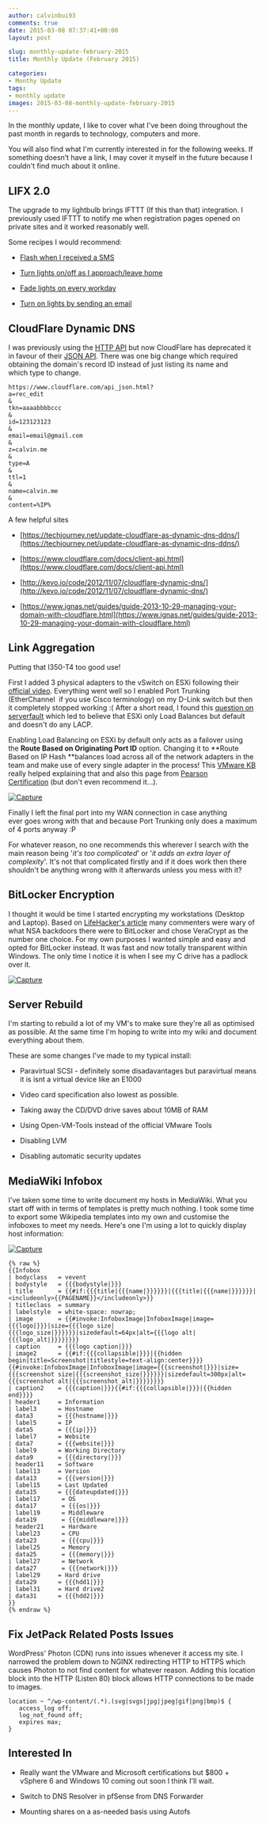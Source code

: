 ```yaml
---
author: calvinbui93
comments: true
date: 2015-03-08 07:37:41+00:00
layout: post

slug: monthly-update-february-2015
title: Monthly Update (February 2015)

categories:
- Monthy Update
tags:
- monthly update
images: 2015-03-08-monthly-update-february-2015
---
```


In the monthly update, I like to cover what I've been doing throughout the past month in regards to technology, computers and more.

You will also find what I'm currently interested in for the following weeks. If something doesn’t have a link, I may cover it myself in the future because I couldn't find much about it online.

<!-- more -->


## LIFX 2.0


The upgrade to my lightbulb brings IFTTT (If this than that) integration. I previously used IFTTT to notify me when registration pages opened on private sites and it worked reasonably well.

Some recipes I would recommend:



	
  * [Flash when I received a SMS](https://ifttt.com/recipes/251774-flash-green-when-i-receive-an-sms-on-my-android)

	
  * [Turn lights on/off as I approach/leave home](https://ifttt.com/recipes/251782-fade-my-lifx-lights-on-as-i-approach-my-home)

	
  * [Fade lights on every workday](https://ifttt.com/recipes/251777-fade-my-lights-on-every-workday)

	
  * [Turn on lights by sending an email](https://ifttt.com/recipes/253479-turn-all-lights-on-by-sending-an-email)




## CloudFlare Dynamic DNS


I was previously using the [HTTP API](https://www.cloudflare.com/api.html) but now CloudFlare has deprecated it in favour of their [JSON API](https://www.cloudflare.com/api_json.html). There was one big change which required obtaining the domain's record ID instead of just listing its name and which type to change.

    
    https://www.cloudflare.com/api_json.html?
    a=rec_edit
    &
    tkn=aaaabbbbccc
    &
    id=123123123
    &
    email=email@gmail.com
    &
    z=calvin.me
    &
    type=A
    &
    ttl=1
    &
    name=calvin.me
    &
    content=%IP%


A few helpful sites



	
  * [https://techjourney.net/update-cloudflare-as-dynamic-dns-ddns/](https://techjourney.net/update-cloudflare-as-dynamic-dns-ddns/)

	
  * [https://www.cloudflare.com/docs/client-api.html](https://www.cloudflare.com/docs/client-api.html)

	
  * [http://kevo.io/code/2012/11/07/cloudflare-dynamic-dns/](http://kevo.io/code/2012/11/07/cloudflare-dynamic-dns/)

	
  * [https://www.ignas.net/guides/guide-2013-10-29-managing-your-domain-with-cloudflare.html](https://www.ignas.net/guides/guide-2013-10-29-managing-your-domain-with-cloudflare.html)




## Link Aggregation


Putting that I350-T4 too good use!

First I added 3 physical adapters to the vSwitch on ESXi following their [official video](https://www.youtube.com/watch?v=Hx9FAo7_H2k). Everything went well so I enabled Port Trunking (EtherChannel  if you use Cisco terminology) on my D-Link switch but then it completely stopped working :( After a short read, I found this [question on serverfault](http://serverfault.com/questions/618217/link-aggregation-in-esxi-5-5) which led to believe that ESXi only Load Balances but default and doesn't do any LACP.

Enabling Load Balancing on ESXi by default only acts as a failover using the **Route Based on Originating Port ID** option. Changing it to **Route Based on IP Hash **balances load across all of the network adapters in the team and make use of every single adapter in the process! This [VMware KB](http://kb.vmware.com/selfservice/microsites/search.do?language=en_US&cmd=displayKC&externalId=2006129) really helped explaining that and also this page from [Pearson Certification](http://www.pearsonitcertification.com/articles/article.aspx?p=2190191&seqNum=8) (but don't even recommend it...).

[![Capture](/images/{{page.images}}/capture.png)](/images/{{page.images}}/capture.png)

Finally I left the final port into my WAN connection in case anything ever goes wrong with that and because Port Trunking only does a maximum of 4 ports anyway :P

For whatever reason, no one recommends this wherever I search with the main reason being '_it's too complicated_' or '_it adds an extra layer of complexity_'. It's not that complicated firstly and if it does work then there shouldn't be anything wrong with it afterwards unless you mess with it?


## BitLocker Encryption


I thought it would be time I started encrypting my workstations (Desktop and Laptop). Based on [LifeHacker's article](http://lifehacker.com/five-best-file-encryption-tools-5677725) many commenters were wary of what NSA backdoors there were to BitLocker and chose VeraCrypt as the number one choice. For my own purposes I wanted simple and easy and opted for BitLocker instead. It was fast and now totally transparent within Windows. The only time I notice it is when I see my C drive has a padlock over it.

[![Capture](/images/{{page.images}}/capture.png)](/images/{{page.images}}/capture.png)


## Server Rebuild


I'm starting to rebuild a lot of my VM's to make sure they're all as optimised as possible. At the same time I'm hoping to write into my wiki and document everything about them.

These are some changes I've made to my typical install:



	
  * Paravirtual SCSI - definitely some disadavantages but paravirtual means it is isnt a virtual device like an E1000

	
  * Video card specification also lowest as possible.

	
  * Taking away the CD/DVD drive saves about 10MB of RAM

	
  * Using Open-VM-Tools instead of the official VMware Tools

	
  * Disabling LVM

	
  * Disabling automatic security updates




## MediaWiki Infobox


I've taken some time to write document my hosts in MediaWiki. What you start off with in terms of templates is pretty much nothing. I took some time to export some Wikipedia templates into my own and customise the infoboxes to meet my needs. Here's one I'm using a lot to quickly display host information:

[![Capture](/images/{{page.images}}/capture1.png)](/images/{{page.images}}/capture1.png)

    {% raw %}
    {{Infobox
    | bodyclass   = vevent
    | bodystyle   = {{{bodystyle|}}}
    | title       = {{#if:{{{title|{{{name|}}}}}}|{{{title|{{{name|}}}}}}|<includeonly>{{PAGENAME}}</includeonly>}}
    | titleclass  = summary
    | labelstyle  = white-space: nowrap;
    | image       = {{#invoke:InfoboxImage|InfoboxImage|image={{{logo|}}}|size={{{logo size|{{{logo_size|}}}}}}|sizedefault=64px|alt={{{logo alt|{{{logo_alt|}}}}}}}}
    | caption     = {{{logo caption|}}}
    | image2      = {{#if:{{{collapsible|}}}|{{hidden begin|title=Screenshot|titlestyle=text-align:center}}}}{{#invoke:InfoboxImage|InfoboxImage|image={{{screenshot|}}}|size={{{screenshot size|{{{screenshot_size|}}}}}}|sizedefault=300px|alt={{{screenshot alt|{{{screenshot_alt|}}}}}}}}
    | caption2    = {{{caption|}}}{{#if:{{{collapsible|}}}|{{hidden end}}}}
    | header1     = Information
    | label3      = Hostname
    | data3       = {{{hostname|}}}
    | label5      = IP
    | data5       = {{{ip|}}}
    | label7      = Website
    | data7       = {{{website|}}}
    | label9      = Working Directory
    | data9       = {{{directory|}}}
    | header11    = Software
    | label13     = Version
    | data13      = {{{version|}}}
    | label15     = Last Updated
    | data15      = {{{dateupdated|}}}
    | label17      = OS
    | data17       = {{{os|}}}
    | label19      = Middleware
    | data19       = {{{middleware|}}}
    | header21     = Hardware
    | label23      = CPU
    | data23       = {{{cpu|}}}
    | label25      = Memory
    | data25       = {{{memory|}}}
    | label27      = Network
    | data27       = {{{network|}}}
    | label29     = Hard drive
    | data29      = {{{hdd1|}}}
    | label31     = Hard drive2
    | data31      = {{{hdd2|}}}
    }}
    {% endraw %}



## Fix JetPack Related Posts Issues


WordPress' Photon (CDN) runs into issues whenever it access my site. I narrowed the problem down to NGINX redirecting HTTP to HTTPS which causes Photon to not find content for whatever reason. Adding this location block into the HTTP (Listen 80) block allows HTTP connections to be made to images.

    
    location ~ ^/wp-content/(.*).(svg|svgs|jpg|jpeg|gif|png|bmp)$ {
       access_log off;
       log_not_found off;
       expires max;
    }




## Interested In





	
  * Really want the VMware and Microsoft certifications but $800 + vSphere 6 and Windows 10 coming out soon I think I'll wait.

	
  * Switch to DNS Resolver in pfSense from DNS Forwarder

	
  * Mounting shares on a as-needed basis using Autofs


